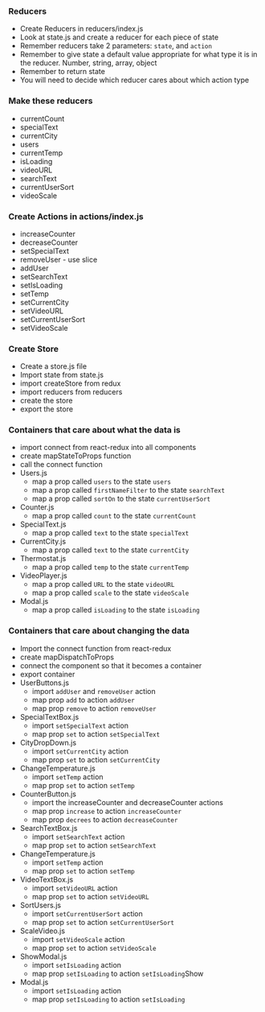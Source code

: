 ###  Reducers
  * Create Reducers in reducers/index.js
  * Look at state.js and create a reducer for each piece of state
  * Remember reducers take 2 parameters: `state`, and `action`
  * Remember to give state a default value appropriate for what type it is in the reducer. Number, string, array, object
  * Remember to return state
  * You will need to decide which reducer cares about which action type
### Make these reducers
  * currentCount
  * specialText
  * currentCity
  * users
  * currentTemp
  * isLoading
  * videoURL
  * searchText
  * currentUserSort
  * videoScale
### Create Actions in actions/index.js
  * increaseCounter
  * decreaseCounter
  * setSpecialText
  * removeUser - use slice
  * addUser 
  * setSearchText
  * setIsLoading
  * setTemp
  * setCurrentCity
  * setVideoURL
  * setCurrentUserSort
  * setVideoScale
### Create Store
  * Create a store.js file
  * Import state from state.js
  * import createStore from redux
  * import reducers from reducers
  * create the store
  * export the store

### Containers that care about what the data is
  * import connect from react-redux into all components
  * create mapStateToProps function 
  * call the connect function
  * Users.js
    * map a prop called `users` to the state `users`
    * map a prop called `firstNameFilter` to the state `searchText`
    * map a prop called `sortOn` to the state `currentUserSort`
  * Counter.js
    * map a prop called `count` to the state `currentCount`
  * SpecialText.js
    * map a prop called `text` to the state `specialText`
  * CurrentCity.js
    * map a prop called `text` to the state `currentCity`
  * Thermostat.js
    * map a prop called `temp` to the state `currentTemp`
  * VideoPlayer.js
    * map a prop called `URL` to the state `videoURL`
    * map a prop called `scale` to the state `videoScale`
  * Modal.js
    * map a prop called `isLoading` to the state `isLoading`

### Containers that care about changing the data
  * Import the connect function from react-redux
  * create mapDispatchToProps
  * connect the component so that it becomes a container
  * export container
  * UserButtons.js
    * import `addUser` and `removeUser` action
    * map prop `add` to action `addUser`
    * map prop `remove` to action `removeUser`
  * SpecialTextBox.js
    * import `setSpecialText` action
    * map prop `set` to action `setSpecialText`
  * CityDropDown.js
    * import `setCurrentCity` action
    * map prop `set` to action `setCurrentCity`
  * ChangeTemperature.js
    * import `setTemp` action
    * map prop `set` to action `setTemp`
  * CounterButton.js
    * import the increaseCounter and decreaseCounter actions
    * map prop `increase` to action `increaseCounter`
    * map prop `decrees` to action `decreaseCounter`
  * SearchTextBox.js
    * import `setSearchText` action
    * map prop `set` to action `setSearchText`
  * ChangeTemperature.js
    * import `setTemp` action
    * map prop `set` to action `setTemp`
  * VideoTextBox.js
    * import `setVideoURL` action
    * map prop `set` to action `setVideoURL`
  * SortUsers.js
    * import `setCurrentUserSort` action
    * map prop `set` to action `setCurrentUserSort`
  * ScaleVideo.js
    * import `setVideoScale` action
    * map prop `set` to action `setVideoScale`
  * ShowModal.js
    * import `setIsLoading` action
    * map prop `setIsLoading` to action `setIsLoading`Show
  * Modal.js
    * import `setIsLoading` action
    * map prop `setIsLoading` to action `setIsLoading`
